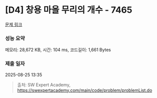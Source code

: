 # [D4] 창용 마을 무리의 개수 - 7465 

[문제 링크](https://swexpertacademy.com/main/code/problem/problemDetail.do?contestProbId=AWngfZVa9XwDFAQU) 

### 성능 요약

메모리: 28,672 KB, 시간: 104 ms, 코드길이: 1,661 Bytes

### 제출 일자

2025-08-25 13:35



> 출처: SW Expert Academy, https://swexpertacademy.com/main/code/problem/problemList.do